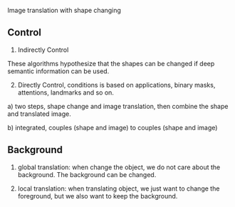 Image translation with shape changing

## Control

1) Indirectly Control

These algorithms hypothesize that the shapes can be changed if
deep semantic information can be used.

2) Directly Control, conditions is based on applications, 
   binary masks, attentions, landmarks and so on.

a) two steps, shape change and image translation, then combine the 
shape and translated image.

b) integrated, couples (shape and image) to couples (shape and image)


## Background

1) global translation: when change the object, we do not care
   about the background. The background can be changed.
   
2) local translation: when translating object, we just want 
   to change the foreground, but we also want to keep the background.